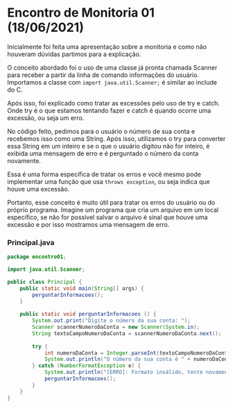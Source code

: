 # Encontro de Monitoria 01 (18/06/2021)
Inicialmente foi feita uma apresentação sobre a monitoria e como não houveram dúvidas partimos para a explicação.

O conceito abordado foi o uso de uma classe já pronta chamada Scanner para receber a partir da linha de comando informações do usuário. Importamos a classe com `import java.util.Scanner;` é similar ao include do C.

Após isso, foi explicado como tratar as excessões pelo uso de try e catch. Onde try é o que estamos tentando fazer e catch é quando ocorre uma excessão, ou seja um erro.

No código feito, pedimos para o usuário o número de sua conta e recebemos isso como uma String. Após isso, utilizamos o try para converter essa String em um inteiro e se o que o usuário digitou não for inteiro, é exibida uma mensagem de erro e é perguntado o número da conta novamente. 

Essa é uma forma específica de tratar os erros e você mesmo pode implementar uma função que usa `throws exception`, ou seja indica que houve uma excessão.

Portanto, esse conceito é muito útil para tratar os erros do usuário ou do próprio programa. Imagine um programa que cria um arquivo em um local específico, se não for possível salvar o arquivo é sinal que houve uma excessão e por isso mostramos uma mensagem de erro.

### Principal.java
```java
package encontro01;

import java.util.Scanner;

public class Principal {
    public static void main(String[] args) {
        perguntarInformacoes();
    }
    
    public static void perguntarInformacoes () {
        System.out.print("Digite o número da sua conta: ");            
        Scanner scannerNumeroDaConta = new Scanner(System.in);
        String textoCampoNumeroDaConta = scannerNumeroDaConta.next();
    
        try {
            int numeroDaConta = Integer.parseInt(textoCampoNumeroDaConta); 
            System.out.println("O número da sua conta é " + numeroDaConta);            
        } catch (NumberFormatException e) {
            System.out.println("[ERRO]: Formato inválido, tente novamente!");
            perguntarInformacoes();
        }
    }
}

```